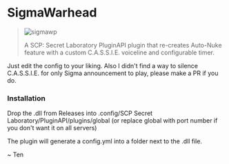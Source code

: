 # SigmaWarhead

> ![sigmawp](https://github.com/TenDRILLL/SigmaWarhead/assets/32621403/0266a0b0-d7a6-4417-a482-af1f6db2a860)
>
> A  SCP: Secret Laboratory PluginAPI plugin that re-creates Auto-Nuke feature with a custom C.A.S.S.I.E. voiceline and configurable timer.

Just edit the config to your liking.
Also I didn't find a way to silence C.A.S.S.I.E. for only Sigma announcement to play, please make a PR if you do.

### Installation
Drop the .dll from Releases into .config/SCP Secret Laboratory/PluginAPI/plugins/global (or replace global with port number if you don't want it on all servers)

The plugin will generate a config.yml into a folder next to the .dll file.

~ Ten
